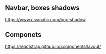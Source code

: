 ## Navbar, boxes shadows


https://www.cssmatic.com/box-shadow


## Componets

https://reactstrap.github.io/components/layout/
